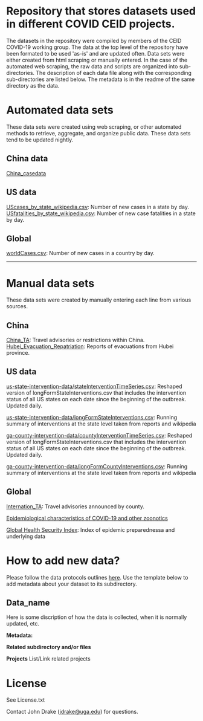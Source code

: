 
Repository that stores datasets used in different COVID CEID projects.
=======
The datasets in the repository were compiled by members of the CEID COVID-19 working group. The data at the top level of the repository have been formated to be used 'as-is' and are updated often. Data sets were either created from html scraping or manually entered. In the case of the automated web scraping, the raw data and scripts are organized into sub-directories. The description of each data file along with the corresponding sub-directories are listed below. The metadata is in the readme of the same directory as the data.

# Automated data sets
  These data sets were created using web scraping, or other automated methods to retrieve, aggregate, and organize public data. These data sets tend to be updated nightly. 
## China data
[China_casedata](#china_casedata) </br>

## US data  
[UScases_by_state_wikipedia.csv](#uscases_by_state_wikipedia): Number of new cases in a state by day. </br>
[USfatalities_by_state_wikipedia.csv](#usfatalities_by_state_wikipedia): Number of new case fatalities in a state by day. </br>

## Global
[worldCases.csv](#worldcases): Number of new cases in a country by day. </br>

---

# Manual data sets
  These data sets were created by manually entering each line from various sources. 

## China 

[China_TA](#china_ta): Travel advisories or restrictions within China. </br>
[Hubei_Evacuation_Repatriation](#hubei_evacuation_repatriation): Reports of evacuations from Hubei province. </br>

## US data

[us-state-intervention-data/stateInterventionTimeSeries.csv](https://github.com/CEIDatUGA/COVID-19-DATA/tree/master/us-state-intervention-data): Reshaped version of longFormStateInterventions.csv that includes the intervention status of all US states on each date since the beginning of the outbreak. Updated daily. </br>

[us-state-intervention-data/longFormStateInterventions.csv](https://github.com/CEIDatUGA/COVID-19-DATA/tree/master/us-state-intervention-data): Running summary of interventions at the state level taken from reports and wikipedia

[ga-county-intervention-data/countyInterventionTimeSeries.csv](https://github.com/CEIDatUGA/COVID-19-DATA/tree/master/ga-county-intervention-data): Reshaped version of longFormStateInterventions.csv that includes the intervention status of all US states on each date since the beginning of the outbreak. Updated daily. </br>

[ga-county-intervention-data/longFormCountyInterventions.csv](https://github.com/CEIDatUGA/COVID-19-DATA/tree/master/ga-county-intervention-data): Running summary of interventions at the state level taken from reports and wikipedia



## Global

[Internation_TA](#international_ta): Travel advisories announced by county. </br>


[Epidemiological characteristics of COVID-19 and other zoonotics](#epi_characteristics)</br>

[Global Health Security Index](#GHSI_2019): Index of epidemic preparednessa and underlying data </br>

# How to add new data?

Please follow the data protocols outlines [here](https://docs.google.com/document/d/1JwN1Q8ILKEU48sDo-f44V2wLErFm29rh0TI9hMXMwEk/edit). Use the template below to add metadata about your dataset to its subdirectory.

## Data_name
Here is some discription of how the data is collected, when it is normally updated, etc. 

<b>Metadata:</b> 
 
 
<b>Related subdirectory and/or files</b>

<b>Projects</b>
List/Link related projects

# License 
See License.txt

Contact John Drake (jdrake@uga.edu) for questions. 

